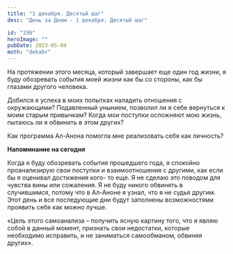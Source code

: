```yaml
---
title: "1 декабря. Десятый шаг"
desc: "День за Днем - 1 декабря. Десятый шаг"

id: "336"
heroImage: ""
pubDate: 2023-05-04
moth: "dekabr"
---
```


На протяжении этого месяца, который завершает еще один год жизни, я буду
обозревать события моей жизни как бы со стороны, как бы глазами другого
человека.

Добился я успеха в моих попытках наладить отношения с окружающими? Подавленный
унынием, позволил ли я себе вернуться к моим старым привычкам? Когда мои
поступки осложняют мою жизнь, пытаюсь ли я обвинить в этом других?

Как программа Ал-Анона помогла мне реализовать себя как личность?

**Напоминание на сегодня**

Когда я буду обозревать события прошедшего года, я спокойно проанализирую свои
поступки и взаимоотношения с другими, как если бы я оценивал достижения кого-
то еще. Я не сделаю это поводом для чувства вины или сожаления. Я не буду
никого обвинять в случившимся, потому что в Ал-Аноне я узнал, что я не судья
другим. Этот день и все последующие дни будут заполнены возможностями проявить
себя как можно лучше.

«Цель этого самоанализа – получить ясную картину того, что я являю собой в
данный момент, признать свои недостатки, которые необходимо исправить, и не
заниматься самообманом, обвиняя других».
